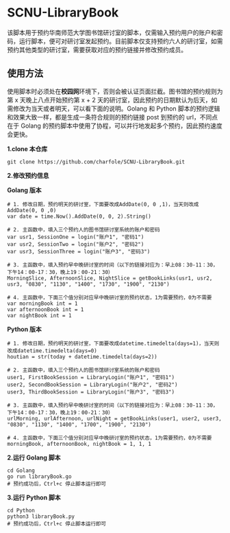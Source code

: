 # SCNU-LibraryBook
该脚本用于预约华南师范大学图书馆研讨室的脚本，仅需输入预约用户的账户和密码，运行脚本，便可对研讨室发起预约。目前脚本仅支持预约六人的研讨室，如需预约其他类型的研讨室，需要获取对应的预约链接并修改预约成员。

## 使用方法

使用脚本时必须处在**校园网**环境下，否则会被认证页面拦截。图书馆的预约规则为第 x 天晚上八点开始预约第 x + 2 天的研讨室，因此预约的日期默认为后天，如需修改为当天或者明天，可以看下面的说明。Golang 和 Python 脚本的预约逻辑和效果大致一样，都是生成一条符合规则的预约链接 post 到预约的 url，不同点在于 Golang 的预约脚本中使用了协程，可以并行地发起多个预约，因此预约速度会更快。

**1.clone 本仓库**

```
git clone https://github.com/charfole/SCNU-LibraryBook.git
```

**2.修改预约信息**

**Golang 版本**

```
# 1. 修改日期，预约明天的研讨室，下面要改成AddDate(0, 0 ,1)，当天则改成AddDate(0, 0 ,0)
var date = time.Now().AddDate(0, 0, 2).String()

# 2. 主函数中，填入三个预约人的图书馆研讨室系统的账户和密码
var usr1, SessionOne = login("账户1", "密码1")
var usr2, SessionTwo = login("账户2", "密码2")
var usr3, SessionThree = login("账户3", "密码3")

# 3. 主函数中，填入预约早中晚研讨室的时间（以下的链接对应为：早上08：30-11：30，下午14：00-17：30，晚上19：00-21：30）
MorningSlice, AfternoonSlice, NightSlice = getBookLinks(usr1, usr2, usr3, "0830", "1130", "1400", "1730", "1900", "2130")

# 4. 主函数中，下面三个值分别对应早中晚研讨室的预约状态，1为需要预约，0为不需要
var morningBook int = 1
var afternoonBook int = 1
var nightBook int = 1
```

**Python 版本**

```
# 1. 修改日期，预约明天的研讨室，下面要改成datetime.timedelta(days=1)，当天则改成datetime.timedelta(days=0)
houtian = str(today + datetime.timedelta(days=2))

# 2. 主函数中，填入三个预约人的图书馆研讨室系统的账户和密码
user1, FirstBookSession = LibraryLogin("账户1", "密码1")
user2, SecondBookSession = LibraryLogin("账户2", "密码2")
user3, ThirdBookSession = LibraryLogin("账户3", "密码3")

# 3. 主函数中，填入预约早中晚研讨室的时间（以下的链接对应为：早上08：30-11：30，下午14：00-17：30，晚上19：00-21：30）
urlMorning, urlAfternoon, urlNight = getBookLinks(user1, user2, user3, "0830", "1130", "1400", "1700", "1900", "2130")

# 4. 主函数中，下面三个值分别对应早中晚研讨室的预约状态，1为需要预约，0为不需要
morningBook, afternoonBook, nightBook = 1, 1, 1
```

**2.运行 Golang 脚本**

```
cd Golang
go run libraryBook.go
# 预约成功后，Ctrl+c 停止脚本运行即可
```

**3.运行 Python 脚本**

```
cd Python
python3 libraryBook.py
# 预约成功后，Ctrl+c 停止脚本运行即可
```

